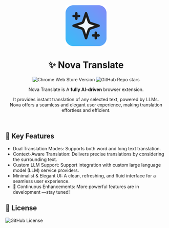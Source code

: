 <!-- markdownlint-configure-file {
  "MD013": {
    "code_blocks": false,
    "tables": false,
    "line_length": 120
  },
  "MD033": false,
  "MD041": false
} -->

<div align="center">
  <img src="assets/icon_128px.png" width="128" alt="Nova Translate" />

# ✨ Nova Translate

![Chrome Web Store Version][store-version-badge]
![GitHub Repo stars][repo-stars-badge]

Nova Translate is A **fully AI-driven** browser extension.

It provides instant translation of any selected text, powered by LLMs.<br />
Nova offers a seamless and elegant user experience, making translation effortless and efficient.

</div>

<br />

## 🚀 Key Features

- Dual Translation Modes: Supports both word and long text translation.
- Context-Aware Translation: Delivers precise translations by considering the surrounding text.
- Custom LLM Support: Support integration with custom large language model (LLM) service providers.
- Minimalist & Elegant UI: A clean, refreshing, and fluid interface for a seamless user experience.
- 🚧 Continuous Enhancements: More powerful features are in development —stay tuned!

## 📃 License

![GitHub License][license-badge]

[store-version-badge]: https://img.shields.io/chrome-web-store/v/mohpemfmgnpnikigjeopcnadediiogib?style=for-the-badge&logo=chromewebstore&logoColor=white&cacheSeconds=60
[repo-stars-badge]: https://img.shields.io/github/stars/yhlchao/nova-translate?style=for-the-badge&logo=github&color=38bdf8&cacheSeconds=60
[license-badge]: https://img.shields.io/github/license/yhlchao/nova-translate?style=for-the-badge&cacheSeconds=60
